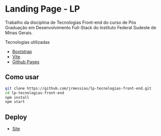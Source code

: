 # Landing Page - LP

Trabalho da disciplina de Tecnologias Front-end do curso de Pós Graduação em Desenvolvimento Full-Stack do Instituto Federal Sudeste de Minas Gerais.

Tecnologias utilizadas
- [Bootstrap](https://getbootstrap.com)
- [Vite](https://vitejs.dev/)
- [Github Pages](https://pages.github.com/)

## Como usar

```sh
git clone https://github.com/jrmessias/lp-tecnologias-front-end.git
cd lp-tecnologias-front-end
npm install
npm start
```
## Deploy
- [Site](https://lp-tecnologias-front-end.jrmessias.com.br/)
